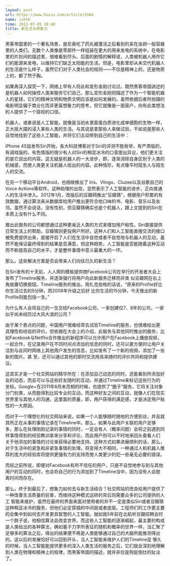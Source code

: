 ```yaml
---
layout: post
url: https://www.huxiu.com/article/1564
name: ichth
time: 2012-07-05 18:40
title: 新生活与想象力
---
```

黑客帝国里的一个著名场景，是尼奥吃了药丸被激活之后看到的呆在虫卵一般容器里的人类们。无数个人类像是零部件一样组装在更大的用来发电的系统中，在电影 里的片刻间的描述里，很难看到尽头。后面的剧情的解释说，人类被机器人用作它们的能源来发电，以维持它们缺乏太阳能的生活。但是，电影里却从未交代机器人 的生活是什么样子，虽然它们对于人类社会的规则——不仅是精神上的，还是物质上的，都了然于胸。

如果再深入探究一下，网络上早有人将此和变形金刚讨论过。既然黑客帝国讲述的是机器人如何操控人类来服务它们自己，那么变形金刚则描述了作为一个智能机器人的星球，它们的精神文明和物质文明应该是如何发展的。虽然依据后者所拍摄的电影明显偏于商业化而非更富想象力的思考，但它就像是一面窗户，向有此类想法的人提供了一个窥视的口径。

机器人，或者说是人工智能，就像是当初水里面蛋白质进化成单细胞的生物一样， 正大摇大摆的浸入某些人类的生活。与其说是拿那些人来做试验，不如说是那些人自觉地找到了这些人工智能，并将它们主动带到自己的生活中：

iPhone 4S自发布Siri开始，各大科技博客对于Siri的评测不胜枚举，有严肃版的，有调戏版的，有色情版的很少有人对Siri的稍显冰冷的口音提出异议，他们更关注的是它说出的内容。这无疑是机器人的一大进步，即，逐渐消除自身区别于人类的机械感，而使人类更关注机器人给出的内容。此种情形，有点像平时陌生人与陌生人的交流。

在另一个移动平台Android，也相继推出了 Iris、Vlingo、Cluzee以及谷歌自己的Voice Actions等软件。这种助理的出现，显然表示了人工智能的进步，正向普通人的生活中渗入。2012年1月，改版后的豆瓣网推出“豆瓣猜”，根据用户积累的有效数据，通过算法来从数据库给用户推出更符合他口味的书、电影、音乐以及友邻。虽然不会说话，没有性别，但豆瓣猜确实也是个机器人，跟上文提到的Siri在本质上没有什么不同。

推出此服务的公司都想通过这种更亲近人类的方式来增加用户粘性。Siri直接提供日常生活上的帮助，豆瓣猜则更投用户所好。这种人们和人工智能直接交流的接口被免费提供出来，直接开启了人们在生活中自觉或者不自觉地与机器人的互动，虽然不能保证最终得到的结果是否满意，但这种趋势，人工智能是否能随着这种互动而不断提高自己的水平，才是整件事情中意义最重大的一环。

那么，这些解决方案是否会带来人们向往已久的新生活？

在Siri发布的十天前，人人网的模板提供商Facebook公司在举行的开发者大会上发布了Timeline服务，并逐渐强行将用户向此新服务迁移而非类 似豆瓣网在右上角放置切换按钮。Timeline服务的推出，用扎克伯格的话说，“原来的Profile好比你生活过去的5分钟，而2008年升级之后好 比你生活的15分钟，今天推出的新Profile则能包括一生。”

为什么有人会将自己的一生交给Facebook公司，一家创建仅7、8年的公司，一家似乎尚未经历过大风大浪的公司？

由于某个景点的问题，中国用户很难经常去试验Timeline的服务，也很难给出更具理性和经验的评价。但依据在大会上的介绍，此服务与其他同时推出的服务，比如Facebook与Netflix合作推出的新程序可以允许用户在Facebook上播放视频，一起合作，在记录用户在不同时间点添加的信息的同时，还可以更方便的让用户关注到与此同时网络上其他用户发生的信息，比如发布了一个新的视频，添加了一张新的图片。甚 至，还可以通过其他的即时交流用具来随时的评价共同和提供建议。

这其实才是一个社交网站的精华所在：在添加自己动态的同时，还能看到所添加好友的动态，而且可以与这些好友随时的互动，并通过Timeline来标记这些行为的坐标。Google+在2011年6月末亮相的时候，也提供了“圈子”服务，它将关注对象分门别类，从而能得到比较专业的互动。而这种好友之间的互动，就像人们在现实世界里与其他人的沟通，这里面的质量，即，用户获得的满足感，才是决定用户粘性的一大原因。

而对于一个理想化的社交网站来说，如果一个人能够随时随地的方便到访，并且就其所正在从事的事情记录在Timeline中。那么，如果与此用户关联的用户足够多，那么在处理刚刚记录的事情的同时，一定会有人（概率问题）会将之前遇到同样事情得到的经验教训拿来分享和评论，而此用户则可以不时地来回头查看人们 关于他添加的事情的讨论来获得必要地支持。这种方式如果进展顺利的话，那么，对于生活中的紧急和非紧急事情的处理，将变得大不相同，一种通过人和机器人推 荐的庞大的经验库将提供更强有力的支持而使人类更少的犯一些毫无必要的错误。

而综之前所说，即便对Facebook有所不信任的用户，只是不自觉地参与到与其他用户的互动的同时，也会将自己的行为添加到了Timeline当中，因为没有人会脱离时间而存在。

那么，终于到最后了，想象力如何去与新生活结合？社交网站的改良给用户提供了一种改善生活质量的前景，而维持这种模式运转的背后则需要众多的公司提供的人工 智能来维护，虽然在最终的界面来面对使用者的并不一定是类似Siri或者豆瓣猜这种稍显冰冷的服务，但他们必定穿插的中间层或者底层。工程师们的工作更主要的会集中到如何去开发更具智慧的人工智能。就如我5年前在北航听豆瓣招聘会时一个胖子说，他相信算法会改变世界。而这些人工智能的逐渐崛起，最主要的构成是人类给出的各种算法，确如量子力学所表征的随机和概率的世界一样，当汇聚了足够多的算法之后，得出的结果便不再是人类能够通过自己的大脑所能推测得出的。这以后的发展恰好可以回到开头，当人工智能来维护人们的Timeline足 够久的时候，当人工智能能提供更多的深入人类生活的服务之后，它们就会深刻地理解到人类在物理和精神上的规律，而黑客帝国的描述，就并非仅是狗屁倒灶的扯淡了。

